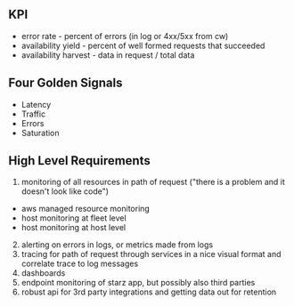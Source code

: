 KPI
---
* error rate - percent of errors (in log or 4xx/5xx from cw)
* availability yield - percent of well formed requests that succeeded
* availability harvest - data in request / total data

Four Golden Signals
---
* Latency
* Traffic
* Errors
* Saturation

High Level Requirements
---
1) monitoring of all resources in path of request ("there is a problem and it doesn't look like code")
  * aws managed resource monitoring
  * host monitoring at fleet level
  * host monitoring at host level
2) alerting on errors in logs, or metrics made from logs
3) tracing for path of request through services in a nice visual format and correlate trace to log messages
4) dashboards
5) endpoint monitoring of starz app, but possibly also third parties
6) robust api for 3rd party integrations and getting data out for retention
